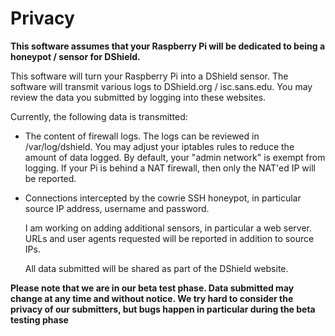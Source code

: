 # Privacy

**This software assumes that your Raspberry Pi will be dedicated to being
a honeypot / sensor for DShield.**

   This software will turn your Raspberry Pi into a DShield sensor.
The software will transmit various logs to DShield.org / isc.sans.edu.
You may review the data you submitted by logging into these websites.

   Currently, the following data is transmitted:

- The content of firewall logs. The logs can be reviewed in /var/log/dshield. You may adjust your iptables rules to reduce the amount of data logged. By default, your "admin network" is exempt from logging. If your Pi is behind a NAT firewall, then only the NAT'ed IP will be reported.

- Connections intercepted by the cowrie SSH honeypot, in particular source IP address, username and password.

   I am working on adding additional sensors, in particular a web server. URLs and user agents requested will be reported in addition to source IPs. 

   All data submitted will be shared as part of the DShield website. 

**Please note that we are in our beta test phase. Data submitted may change
at any time and without notice. We try hard to consider the privacy of our
submitters, but bugs happen in particular during the beta testing phase**

